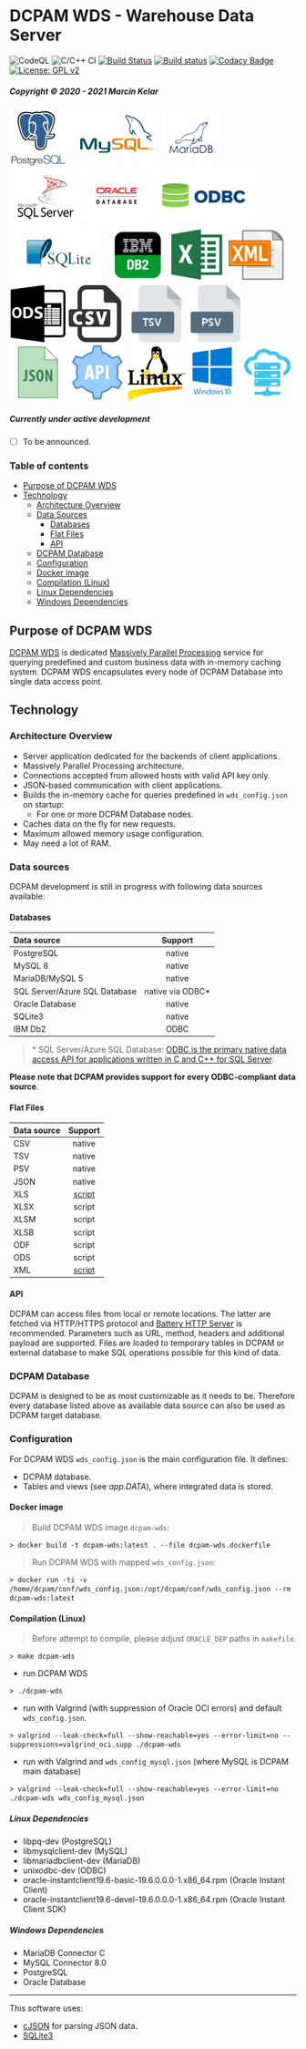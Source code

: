 # DCPAM WDS - Warehouse Data Server
![CodeQL](https://github.com/OrionExplorer/dcpam/workflows/CodeQL/badge.svg) ![C/C++ CI](https://github.com/OrionExplorer/dcpam/workflows/C/C++%20CI/badge.svg) [![Build Status](https://travis-ci.org/OrionExplorer/dcpam.svg?branch=master)](https://travis-ci.org/OrionExplorer/dcpam) [![Build status](https://ci.appveyor.com/api/projects/status/43le8rn6721j8jtj/branch/master?svg=true)](https://ci.appveyor.com/project/OrionExplorer/dcpam/branch/master) [![Codacy Badge](https://app.codacy.com/project/badge/Grade/f5c3afcc56ab4e14910d7f68038d732a)](https://www.codacy.com/manual/OrionExplorer/dcpam?utm_source=github.com&amp;utm_medium=referral&amp;utm_content=OrionExplorer/dcpam&amp;utm_campaign=Badge_Grade) [![License: GPL v2](https://img.shields.io/badge/License-GPL%20v2-brightgreen.svg)](https://www.gnu.org/licenses/old-licenses/gpl-2.0.en.html)
##### Copyright © 2020 - 2021 Marcin Kelar  
![PostgreSQL](https://raw.githubusercontent.com/OrionExplorer/dcpam/master/docs/postgresql102x100.png) ![MySQL](https://raw.githubusercontent.com/OrionExplorer/dcpam/master/docs/mysql159x100.png) ![MariaDB](https://raw.githubusercontent.com/OrionExplorer/dcpam/master/docs/mariadb100x100.png) ![Microsoft SQL Server](https://raw.githubusercontent.com/OrionExplorer/dcpam/master/docs/sqlserver134x100.png) ![Oracle Database](https://raw.githubusercontent.com/OrionExplorer/dcpam/master/docs/oracle100x100.png) ![ODBC](https://raw.githubusercontent.com/OrionExplorer/dcpam/master/docs/odbc199x100.png) ![SQLite3](https://raw.githubusercontent.com/OrionExplorer/dcpam/master/docs/sqlite171x100.png) ![IBM Db2](https://raw.githubusercontent.com/OrionExplorer/dcpam/master/docs/ibmdb2100x100.png) ![XLSX](https://raw.githubusercontent.com/OrionExplorer/dcpam/master/docs/xlsx100x100.png) ![XML](https://raw.githubusercontent.com/OrionExplorer/dcpam/master/docs/xml100x100.png) ![ODS](https://raw.githubusercontent.com/OrionExplorer/dcpam/master/docs/ods100x100.png) ![CSV](https://raw.githubusercontent.com/OrionExplorer/dcpam/master/docs/csv100x100.png) ![TSV](https://raw.githubusercontent.com/OrionExplorer/dcpam/master/docs/tsv100x100.png) ![PSV](https://raw.githubusercontent.com/OrionExplorer/dcpam/master/docs/psv100x100.png) ![JSON](https://raw.githubusercontent.com/OrionExplorer/dcpam/master/docs/json100x100.png) ![API](https://raw.githubusercontent.com/OrionExplorer/dcpam/master/docs/api100x100.png) ![Linux](https://raw.githubusercontent.com/OrionExplorer/dcpam/master/docs/linux100x100.png) ![Windows 10](https://raw.githubusercontent.com/OrionExplorer/dcpam/master/docs/windows87x100.png) ![Cloud](https://raw.githubusercontent.com/OrionExplorer/dcpam/master/docs/cloud100x100.png)

##### Currently under active development
* [ ] To be announced.

### Table of contents
* [Purpose of DCPAM WDS](#purpose-of-dcpam-wds)
* [Technology](#technology)
    * [Architecture Overview](#architecture-overview)
    * [Data Sources](#data-sources)
        * [Databases](#databases)
        * [Flat Files](#flat-files)
        * [API](#api)
    * [DCPAM Database](#dcpam-database)
    * [Configuration](#configuration)
    * [Docker image](#docker-image)
    * [Compilation (Linux)](#compilation-linux)
    * [Linux Dependencies](#linux-dependencies)
    * [Windows Dependencies](#windows-dependencies)

## Purpose of DCPAM WDS
[DCPAM WDS](https://github.com/OrionExplorer/dcpam/tree/master/src/DCPAM_WDS/README.md) is dedicated [Massively Parallel Processing](https://pl.wikipedia.org/wiki/MPP) service for querying predefined and custom business data with in-memory caching system. DCPAM WDS encapsulates every node of DCPAM Database into single data access point.

## Technology
### Architecture Overview
* Server application dedicated for the backends of client applications.
* Massively Parallel Processing architecture.
* Connections accepted from allowed hosts with valid API key only.
* JSON-based communication with client applications.
* Builds the in-memory cache for queries predefined in `wds_config.json` on startup:
    * For one or more DCPAM Database nodes.
* Caches data on the fly for new requests.
* Maximum allowed memory usage configuration.
* May need a lot of RAM.

### Data sources
DCPAM development is still in progress with following data sources available:

#### Databases
| Data source                        | Support          |
|:-----------------------------------|:----------------:|
| PostgreSQL                         | native           |
| MySQL 8                            | native           |
| MariaDB/MySQL 5                    | native           |
| SQL Server/Azure SQL Database      | native via ODBC* |
| Oracle Database                    | native           |
| SQLite3                            | native           |
| IBM Db2                            | ODBC             |

> \* SQL Server/Azure SQL Database: [ODBC is the primary native data access API for applications written in C and C++ for SQL Server](https://docs.microsoft.com/en-us/sql/connect/odbc/microsoft-odbc-driver-for-sql-server).

**Please note that DCPAM provides support for every ODBC-compliant data source**.

#### Flat Files
| Data source                        | Support          |
|:-----------------------------------|:----------------:|
| CSV                                | native           |
| TSV                                | native           |
| PSV                                | native           |
| JSON                               | native           |
| XLS                                | [script](https://github.com/OrionExplorer/dcpam/blob/master/src/DCPAM_ETL/data-processor/excel2csv.py)
| XLSX                               | script           |
| XLSM                               | script           |
| XLSB                               | script           |
| ODF                                | script           |
| ODS                                | script           |
| XML                                | [script](https://github.com/OrionExplorer/dcpam/blob/master/src/DCPAM_ETL/data-processor/xml2csv.py) |

#### API
DCPAM can access files from local or remote locations. The latter are fetched via HTTP/HTTPS protocol and [Battery HTTP Server](https://github.com/OrionExplorer/battery-http-server) is recommended.
Parameters such as URL, method, headers and additional payload are supported.
Files are loaded to temporary tables in DCPAM or external database to make SQL operations possible for this kind of data.

### DCPAM Database
DCPAM is designed to be as most customizable as it needs to be.
Therefore every database listed above as available data source can also be used as DCPAM target database.

### Configuration
For DCPAM WDS `wds_config.json` is the main configuration file. It defines:
* DCPAM database.
* Tables and views (see _app.DATA_), where integrated data is stored.

#### Docker image
> Build DCPAM WDS image `dcpam-wds`:
```
> docker build -t dcpam-wds:latest . --file dcpam-wds.dockerfile
```
> Run DCPAM WDS with mapped `wds_config.json`:
```
> docker run -ti -v /home/dcpam/conf/wds_config.json:/opt/dcpam/conf/wds_config.json --rm dcpam-wds:latest
```

#### Compilation (Linux)
> Before attempt to compile, please adjust `ORACLE_DEP` paths in `makefile`.
```
> make dcpam-wds
```
- run DCPAM WDS
```
> ./dcpam-wds
```
- run with Valgrind (with suppression of Oracle OCI errors) and default `wds_config.json`.
```
> valgrind --leak-check=full --show-reachable=yes --error-limit=no --suppressions=valgrind_oci.supp ./dcpam-wds
```
- run with Valgrind and `wds_config_mysql.json` (where MySQL is DCPAM main database)
```
> valgrind --leak-check=full --show-reachable=yes --error-limit=no ./dcpam-wds wds_config_mysql.json
```

##### Linux Dependencies
- libpq-dev (PostgreSQL)
- libmysqlclient-dev (MySQL)
- libmariadbclient-dev (MariaDB)
- unixodbc-dev (ODBC)
- oracle-instantclient19.6-basic-19.6.0.0.0-1.x86_64.rpm (Oracle Instant Client)
- oracle-instantclient19.6-devel-19.6.0.0.0-1.x86_64.rpm (Oracle Instant Client SDK)

##### Windows Dependencies
- MariaDB Connector C
- MySQL Connector 8.0
- PostgreSQL
- Oracle Database

---
This software uses:
* [cJSON](https://github.com/DaveGamble/cJSON "cJSON") for parsing JSON data.
* [SQLite3](https://www.sqlite.org/ "SQLite")
